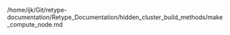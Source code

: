 /home/ijk/Git/retype-documentation/Retype_Documentation/hidden_cluster_build_methods/make_compute_node.md